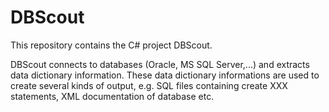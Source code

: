 # DBScout

This repository contains the C# project DBScout.

DBScout connects to databases (Oracle, MS SQL Server,...) and extracts data dictionary information. 
These data dictionary informations are used to create several kinds of output, e.g. SQL files containing create XXX statements,
XML documentation of database etc.
